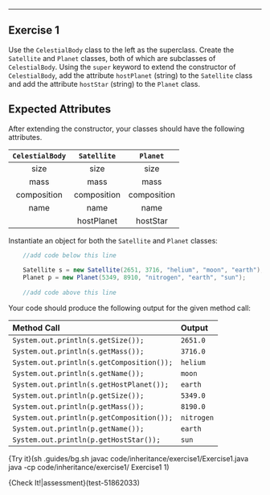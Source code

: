 ----------

## Exercise 1

Use the `CelestialBody` class to the left as the superclass. Create the `Satellite` and `Planet` classes, both of which are subclasses of `CelestialBody`. Using the `super` keyword to extend the constructor of `CelestialBody`, add the attribute `hostPlanet` (string) to the `Satellite` class and add the attribute `hostStar` (string) to the `Planet` class.

## Expected Attributes

After extending the constructor, your classes should have the following attributes.

|`CelestialBody`|`Satellite`|`Planet`|
|:-------------:|:----:|:------:|
|size|size|size|
|mass|mass|mass|
|composition|composition|composition|
|name|name|name|
|    |hostPlanet|hostStar|

Instantiate an object for both the `Satellite` and `Planet` classes:

```java
    //add code below this line
  
    Satellite s = new Satellite(2651, 3716, "helium", "moon", "earth");
    Planet p = new Planet(5349, 8910, "nitrogen", "earth", "sun");
  
    //add code above this line
```

Your code should produce the following output for the given method call:

|Method Call|Output|
|:----------|:-----|
|`System.out.println(s.getSize());`|`2651.0`|
|`System.out.println(s.getMass());`|`3716.0`|
|`System.out.println(s.getComposition());`|`helium`|
|`System.out.println(s.getName());`|`moon`|
|`System.out.println(s.getHostPlanet());`|`earth`|
|`System.out.println(p.getSize());`|`5349.0`|
|`System.out.println(p.getMass());`|`8190.0`|
|`System.out.println(p.getComposition());`|`nitrogen`|
|`System.out.println(p.getName());`|`earth`|
|`System.out.println(p.getHostStar());`|`sun`|

{Try it}(sh .guides/bg.sh javac code/inheritance/exercise1/Exercise1.java java -cp code/inheritance/exercise1/ Exercise1 1)

{Check It!|assessment}(test-51862033)
